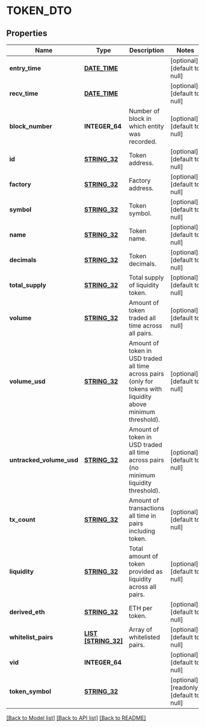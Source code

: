 # TOKEN_DTO

## Properties
Name | Type | Description | Notes
------------ | ------------- | ------------- | -------------
**entry_time** | [**DATE_TIME**](DATE_TIME.md) |  | [optional] [default to null]
**recv_time** | [**DATE_TIME**](DATE_TIME.md) |  | [optional] [default to null]
**block_number** | **INTEGER_64** | Number of block in which entity was recorded. | [optional] [default to null]
**id** | [**STRING_32**](STRING_32.md) | Token address. | [optional] [default to null]
**factory** | [**STRING_32**](STRING_32.md) | Factory address. | [optional] [default to null]
**symbol** | [**STRING_32**](STRING_32.md) | Token symbol. | [optional] [default to null]
**name** | [**STRING_32**](STRING_32.md) | Token name. | [optional] [default to null]
**decimals** | [**STRING_32**](STRING_32.md) | Token decimals. | [optional] [default to null]
**total_supply** | [**STRING_32**](STRING_32.md) | Total supply of liquidity token. | [optional] [default to null]
**volume** | [**STRING_32**](STRING_32.md) | Amount of token traded all time across all pairs. | [optional] [default to null]
**volume_usd** | [**STRING_32**](STRING_32.md) | Amount of token in USD traded all time across pairs (only for tokens with liquidity above minimum threshold). | [optional] [default to null]
**untracked_volume_usd** | [**STRING_32**](STRING_32.md) | Amount of token in USD traded all time across pairs (no minimum liquidity threshold). | [optional] [default to null]
**tx_count** | [**STRING_32**](STRING_32.md) | Amount of transactions all time in pairs including token. | [optional] [default to null]
**liquidity** | [**STRING_32**](STRING_32.md) | Total amount of token provided as liquidity across all pairs. | [optional] [default to null]
**derived_eth** | [**STRING_32**](STRING_32.md) | ETH per token. | [optional] [default to null]
**whitelist_pairs** | [**LIST [STRING_32]**](STRING_32.md) | Array of whitelisted pairs. | [optional] [default to null]
**vid** | **INTEGER_64** |  | [optional] [default to null]
**token_symbol** | [**STRING_32**](STRING_32.md) |  | [optional] [readonly] [default to null]

[[Back to Model list]](../README.md#documentation-for-models) [[Back to API list]](../README.md#documentation-for-api-endpoints) [[Back to README]](../README.md)


